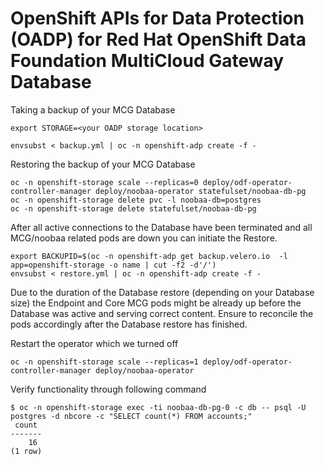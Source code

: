 # OpenShift APIs for Data Protection (OADP) for Red Hat OpenShift Data Foundation MultiCloud Gateway Database

Taking a backup of your MCG Database
```
export STORAGE=<your OADP storage location>

envsubst < backup.yml | oc -n openshift-adp create -f -
``` 

Restoring the backup of your MCG Database

```
oc -n openshift-storage scale --replicas=0 deploy/odf-operator-controller-manager deploy/noobaa-operator statefulset/noobaa-db-pg
oc -n openshift-storage delete pvc -l noobaa-db=postgres 
oc -n openshift-storage delete statefulset/noobaa-db-pg
``` 

After all active connections to the Database have been terminated and all MCG/noobaa related pods are down you can initiate the Restore.

```
export BACKUPID=$(oc -n openshift-adp get backup.velero.io  -l app=openshift-storage -o name | cut -f2 -d'/')
envsubst < restore.yml | oc -n openshift-adp create -f -
```

Due to the duration of the Database restore (depending on your Database size) the Endpoint and Core MCG pods might be already up before the 
Database was active and serving correct content. 
Ensure to reconcile the pods accordingly after the Database restore has finished.

Restart the operator which we turned off 
```
oc -n openshift-storage scale --replicas=1 deploy/odf-operator-controller-manager deploy/noobaa-operator
``` 

Verify functionality through following command

```
$ oc -n openshift-storage exec -ti noobaa-db-pg-0 -c db -- psql -U postgres -d nbcore -c "SELECT count(*) FROM accounts;"
 count
-------
    16
(1 row)
```
